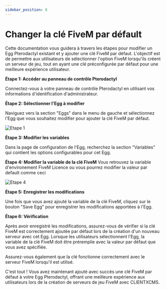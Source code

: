 ```yaml
---
sidebar_position: 6
---
```

# Changer la clé FiveM par défault

Cette documentation vous guidera à travers les étapes pour modifier un Egg Pterodactyl existant et y ajouter une clé FiveM par défaut. L'objectif est de permettre aux utilisateurs de sélectionner l'option FiveM lorsqu'ils créent un serveur de jeu, tout en ayant une clé préconfigurée par défaut pour une meilleure expérience utilisateur.

**Étape 1: Accéder au panneau de contrôle Pterodactyl**

Connectez-vous à votre panneau de contrôle Pterodactyl en utilisant vos informations d'identification d'administrateur.

**Étape 2: Sélectionner l'Egg à modifier**

Naviguez vers la section "Eggs" dans le menu de gauche et sélectionnez l'Egg que vous souhaitez modifier pour ajouter la clé FiveM par défaut.

![Etape 1](/img/tutorial/step.png)

**Étape 3: Modifier les variables**

Dans la page de configuration de l'Egg, recherchez la section "Variables" qui contient les options configurables pour cet Egg.

**Étape 4: Modifier la variable de la clé FiveM**
Vous retrouvez la variable d'environement FiveM Licence ou vous pourrez modifier la valeur par default comme ceci

![Etape 4](/img/tutorial/step2.png)

**Étape 5: Enregistrer les modifications**

Une fois que vous avez ajouté la variable de la clé FiveM, cliquez sur le bouton "Save Egg" pour enregistrer les modifications apportées à l'Egg.

**Étape 6: Vérification**

Après avoir enregistré les modifications, assurez-vous de vérifier si la clé FiveM est correctement ajoutée par défaut lors de la création d'un nouveau serveur avec cet Egg. Lorsque les utilisateurs sélectionnent l'Egg, la variable de la clé FiveM doit être préremplie avec la valeur par défaut que vous avez spécifiée.

Assurez-vous également que la clé fonctionne correctement avec le serveur FiveM lorsqu'il est utilisé.

C'est tout ! Vous avez maintenant ajouté avec succès une clé FiveM par défaut à votre Egg Pterodactyl, offrant une meilleure expérience aux utilisateurs lors de la création de serveurs de jeu FiveM avec CLIENTXCMS.